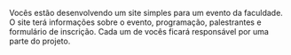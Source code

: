 Vocês estão desenvolvendo um site simples para um evento da faculdade. O
site terá informações sobre o evento, programação, palestrantes e formulário
de inscrição. Cada um de vocês ficará responsável por uma parte do projeto.